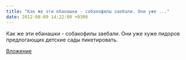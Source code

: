 ```yaml
---
title: "Как же эти ебанашки - собакофилы заебали. Они уже ..."
date: 2012-08-09 14:22:00 +0300
---
```


Как же эти ебанашки - собакофилы заебали. Они уже хуже пидоров предлогающих детские сады пикетировать.

[Вложение](/assets/vk_photos/3/lnl5X3YAM-4.jpg)
